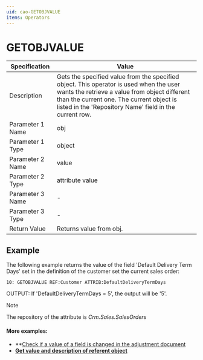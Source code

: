 ```yaml
---
uid: cao-GETOBJVALUE
items: Operators
---
```


# GETOBJVALUE 

| Specification| Value|
| ---- | ----- |
| Description| Gets the specified value from the specified object. This operator is used when the user wants the retrieve a value from object different than the current one. The current object is listed in the 'Repository Name' field in the current row.|
| Parameter 1 Name| obj |
| Parameter 1 Type| object |
| Parameter 2 Name| value |
| Parameter 2 Type| attribute value |
| Parameter 3 Name| - |
| Parameter 3 Type| - |
| Return Value| Returns value from obj. |


## Example

The following example returns the value of the field 'Default Delivery Term Days' set in the definition of the customer set the current sales order:
```
10: GETOBJVALUE REF:Customer ATTRIB:DefaultDeliveryTermDays
```
OUTPUT: If 'DefaultDeliveryTermDays = 5', the output will be '5'.

> [!NOTE]
> 
> The repository of the attribute is *Crm.Sales.SalesOrders*

#### More examples:
- **[Check if a value of a field is changed in the adjustment document](https://docs.erp.net/tech/advanced/calculated-attributes/examples/check-if-field-is-changed-in-adjustment.html)
- **[Get value and description of referent object](https://docs.erp.net/tech/advanced/calculated-attributes/examples/get-value-and-description-of-referent-object.html)**
